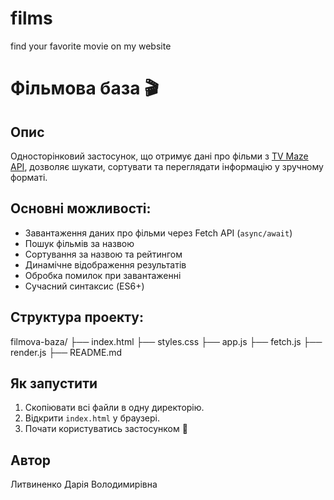 # films
find your favorite movie on my website
# Фільмова база 🎬

## Опис
Односторінковий застосунок, що отримує дані про фільми з [TV Maze API](https://api.tvmaze.com/shows), дозволяє шукати, сортувати та переглядати інформацію у зручному форматі.

## Основні можливості:
- Завантаження даних про фільми через Fetch API (`async/await`)
- Пошук фільмів за назвою
- Сортування за назвою та рейтингом
- Динамічне відображення результатів
- Обробка помилок при завантаженні
- Сучасний синтаксис (ES6+)

## Структура проекту:
filmova-baza/
├── index.html
├── styles.css
├── app.js
├── fetch.js
├── render.js
├── README.md

## Як запустити
1. Скопіювати всі файли в одну директорію.
2. Відкрити `index.html` у браузері.
3. Почати користуватись застосунком 🎉

## Автор
Литвиненко Дарія Володимирівна

